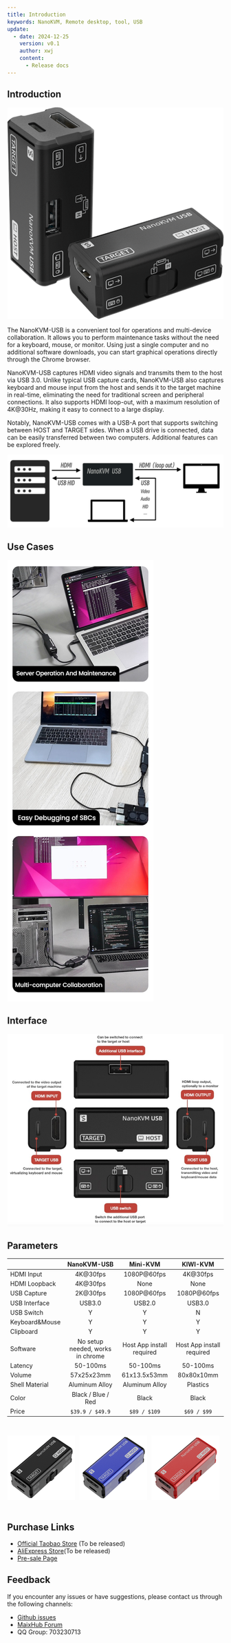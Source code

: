 ```yaml
---
title: Introduction
keywords: NanoKVM, Remote desktop, tool, USB 
update:
  - date: 2024-12-25
    version: v0.1
    author: xwj
    content:
      - Release docs
---
```


## Introduction

![](./../../../assets/NanoKVM/usb/NanoKVM-USB.png)

The NanoKVM-USB is a convenient tool for operations and multi-device collaboration. It allows you to perform maintenance tasks without the need for a keyboard, mouse, or monitor. Using just a single computer and no additional software downloads, you can start graphical operations directly through the Chrome browser.

NanoKVM-USB captures HDMI video signals and transmits them to the host via USB 3.0. Unlike typical USB capture cards, NanoKVM-USB also captures keyboard and mouse input from the host and sends it to the target machine in real-time, eliminating the need for traditional screen and peripheral connections. It also supports HDMI loop-out, with a maximum resolution of 4K@30Hz, making it easy to connect to a large display.

Notably, NanoKVM-USB comes with a USB-A port that supports switching between HOST and TARGET sides. When a USB drive is connected, data can be easily transferred between two computers. Additional features can be explored freely.

![](./../../../assets/NanoKVM/usb/wiring.png)

## Use Cases

![](./../../../assets/NanoKVM/usb/use-cases.jpg)

## Interface

![](./../../../assets/NanoKVM/usb/interface.jpg)

## Parameters

| | NanoKVM-USB | Mini-KVM | KIWI-KVM |
| --- | :---: | :---: | :---: |
| HDMI Input | 4K@30fps | 1080P@60fps | 4K@30fps |
| HDMI Loopback | 4K@30fps | None | None |
| USB Capture | 2K@30fps | 1080P@60fps | 1080P@60fps |
| USB Interface | USB3.0 | USB2.0 | USB3.0 |
| USB Switch | Y | Y | N |
| Keyboard&Mouse | Y | Y | Y |
| Clipboard | Y | Y | Y |
| Software | No setup needed, works in chrome | Host App install required | Host App install required |
| Latency | 50-100ms | 50-100ms | 50-100ms |
| Volume | 57x25x23mm | 61x13.5x53mm | 80x80x10mm |
| Shell Material | Aluminum Alloy | Aluminum Alloy | Plastics |
| Color | Black / Blue / Red | Black | Black |
| Price | `$39.9 / $49.9` | `$89 / $109` | `$69 / $99` |

<div style="display: flex; padding: 30px 0 20px 0">
  <img src="./../../../assets/NanoKVM/usb/black.png" width="200" height="150" alt="black" style="margin-right: 10px;">
  <img src="./../../../assets/NanoKVM/usb/blue.png" width="200" height="150" alt="blue" style="margin-right: 10px;">
  <img src="./../../../assets/NanoKVM/usb/red.png" width="200" height="150" alt="red" style="margin-right: 10px;">
</div>

## Purchase Links

- [Official Taobao Store]() (To be released)
- [AliExpress Store]()(To be released)
- [Pre-sale Page](https://sipeed.com/nanokvm/usb)

## Feedback

If you encounter any issues or have suggestions, please contact us through the following channels:

- [Github issues](https://github.com/sipeed/NanoKVM)
- [MaixHub Forum](https://maixhub.com/discussion/nanokvm)
- QQ Group: 703230713
